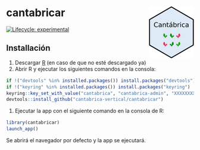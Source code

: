 
<!-- README.md is generated from README.Rmd. Please edit that file -->

# cantabricar <img src='man/figures/logo.png' align="right" height="139" />

<!-- badges: start -->

[![Lifecycle:
experimental](https://img.shields.io/badge/lifecycle-experimental-orange.svg)](https://lifecycle.r-lib.org/articles/stages.html#experimental)
<!-- badges: end -->

## Installación

1.  Descargar [R](https://ftp.cixug.es/CRAN/) (en caso de que no esté
    descargado ya)
2.  Abrir R y ejecutar los siguientes comandos en la consola:

``` r
if !("devtools" %in% installed.packages()) install.packages("devtools")
if !("keyring" %in% installed.packages()) install.packages("keyring")
keyring::key_set_with_value("cantabrica", "cantabrica-admin", "XXXXXXXX") # sustituir XXXXXX con la contraseña de Azure
devtools::install_github("cantabrica-vertical/cantabricar")
```

1.  Ejecutar la app con el siguiente comando en la consola de R:

``` r
library(cantabricar)
launch_app()
```

Se abrirá el navegador por defecto y la app se ejecutará.
